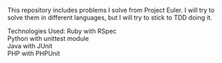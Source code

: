 This repository includes problems I solve from Project Euler. I will try to solve them in different languages, but I will try to stick to TDD doing it.

Technologies Used:
Ruby with RSpec <br />
Python with unittest module <br />
Java with JUnit <br />
PHP with PHPUnit <br />